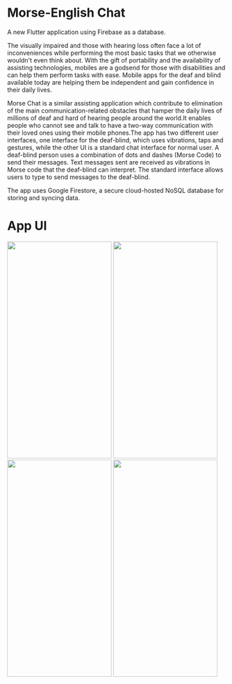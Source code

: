 # Morse-English Chat

A new Flutter application using Firebase as a database.


The visually impaired and those with hearing loss often face a lot of inconveniences while performing the most basic tasks that we otherwise wouldn't even think about. With the gift of portability and the availability of assisting technologies, mobiles are a godsend for those with disabilities and can help them perform tasks with ease. Mobile apps for the deaf and blind available today are helping them be independent and gain confidence in their daily lives.

Morse Chat is a similar assisting application which contribute to elimination of the main communication-related obstacles that hamper the daily lives of millions of deaf and hard of hearing people around the world.It enables people who cannot see and talk to have a two-way communication with their loved ones using their mobile phones.The app has two different user interfaces, one interface for the deaf-blind, which uses vibrations, taps and gestures, while the other UI is  a standard chat interface for normal user.
A deaf-blind person uses a combination of dots and dashes (Morse Code) to send their messages.
Text messages sent are received as vibrations in Morse code that the deaf-blind can interpret.
The standard interface allows users to type to send messages to the deaf-blind.


The app uses Google Firestore,  a secure cloud-hosted NoSQL database for storing and syncing data.


# App UI
<img src="outputImages/op3.jpg" width="240" height="500">    <img src="outputImages/op4.jpg" width="240" height="500">   
<img src="outputImages/op1.jpg" width="240" height="500">    <img src="outputImages/op2.jpg" width="240" height="500">
